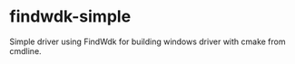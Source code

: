 # findwdk-simple
Simple  driver using FindWdk  for building windows driver with cmake from cmdline.
